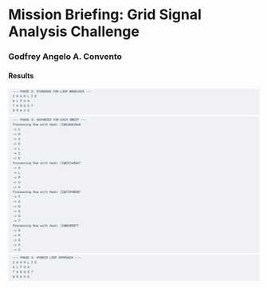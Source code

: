 # Mission Briefing: Grid Signal Analysis Challenge

### Godfrey Angelo A. Convento

#### Results

!['alt text'](image.png)
![alt text](image-1.png)
![alt text](image-2.png)